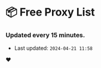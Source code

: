 # :package: Free Proxy List
### Updated every 15 minutes.

- Last updated: `2024-04-21 11:58`

:heart:
